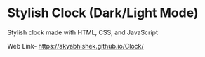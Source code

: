 # Stylish Clock (Dark/Light Mode)
 Stylish clock made with HTML, CSS, and JavaScript

Web Link- https://akyabhishek.github.io/Clock/
